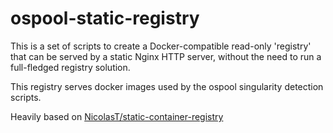 ospool-static-registry
======================

This is a set of scripts to create a Docker-compatible read-only 'registry' that
can be served by a static Nginx HTTP server, without the need to run a
full-fledged registry solution.

This registry serves docker images used by the ospool singularity detection
scripts.

Heavily based on [NicolasT/static-container-registry](https://github.com/NicolasT/static-container-registry)

